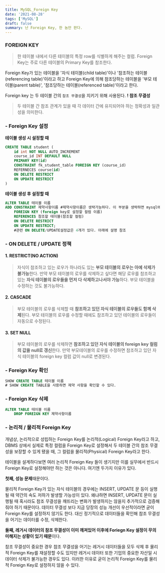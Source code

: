 ```yaml
---
title: MySQL_Foreign Key
date: '2021-08-28'
tags: ['MySQL']
draft: false
summary: 난 Foreign Key, 한 놈만 판다.
---
```


### FOREIGN KEY

> 한 테이블 내에서 다른 테이블의 특정 row를 식별하게 해주는 컬럼. Foreign Key는 주로 다른 테이블의 Primary Key를 참조한다.

Foreign Key가 있는 테이블을 '자식 테이블(child table)'이나 '참조하는 테이블(referencing table)'이라고 하고 Foreign Key에 의해 참조당하는 테이블을 '부모 테이블(parent table)', '참조당하는 테이블(referenced table)'이라고 한다.

Foreign key 는 두 테이블 간의 `참조 무결성`을 지키기 위해 사용된다.
**! 참조 무결성**

> 두 테이블 간 참조 관계가 있을 때 각 데이터 간에 유지되어야 하는 정확성과 일관성을 의미한다.

### - Foreign Key 설정

**테이블 생성 시 설정할 때**

```sql
CREATE TABLE student (
	id int NOT NULL AUTO_INCREMENT
    course_id INT DEFAULT NULL
    PRIMARY KEY(id)
    CONSTRAINT fk_student_table FOREIGN KEY (course_id)
    REFERNECES course(id)
    ON DELETE RESTRICT
    ON UPDATE RESTRICT
)
```

**테이블 생성 후 설정할 때**

```sql
ALTER TABLE 테이블 이름
ADD CONSTRAINT 제약사항이름 #제약사항이름은 생략가능하다. 이 부분을 생략하면 mysql에서 임의의 제약사항 이름을 부여한다.
	FOREIGN KEY (foreign key로 설정할 컬럼 이름)
    REFERENCES 참조할 테이블(참조할 컬럼)
    ON DELETE RESTRICT
    ON UPDATE RESTRICT;
    #관련 ON DELETE/UPDATE설정값은 4개가 있다. 아래에 설명 참조
```

### - ON DELETE / UPDATE 정책

#### 1. RESTRICT(NO ACTION)

> 자식이 참조하고 있는 로우가 하나라도 있는 **부모 테이블의 로우는 아예 삭제가 불가능**한다. 만약 부모 테이블의 로우를 삭제하고 싶다면 해당 로우를 참조하고 있는 **자식 테이블의 로우들을 먼저 다 삭제하고나서야 가능**하다. 부모 테이블을 수정하는 것도 불가능하다.

#### 2. CASCADE

> 부모 테이블의 로우를 삭제할 때 **참조하고 있던 자식 테이블의 로우들도 함꼐 삭제**된다. 부모 테이블의 로우를 수정할 때에도 참조하고 있던 테이블의 로우들이 자동으로 수정된다.

#### 3. SET NULL

> 부모 테이블의 로우를 삭제하면 **참조하고 있던 자식 테이블의 foreign key 컬럼의 값을 null로 갱신**한다. 만약 부모테이블의 로우를 수정하면 참조하고 있던 자식 테이블의 foreign key 컬럼 값이 null로 변경된다.

### - Foreign Key 확인

```sql
SHOW CREATE TABLE 테이블 이름
# SHOW CREATE TABLE을 사용하면 제약 사항을 확인할 수 있다.
```

### - Foreign Key 삭제

```sql
ALTER TABLE 테이블 이름
	DROP FOREIGN KEY 제약사항이름
```

### - 논리적 / 물리적 Foreign Key

개념상, 논리적으로 성립하는 Foreign Key를 논리적(Logical) Foreign Key라고 하고, DBMS 상에서 실제로 특정 컬럼을 Foreign Key로 설정해서 두 테이블 간의 참조 무결성을 보장할 수 있게 됐을 때, 그 컬럼을 물리적(Physical) Foreign Key라고 한다.

테이블을 설계하다보면 여러 논리적 Foreign Key 들이 생기지만 이를 실무에서 반드시 Foreign Key로 설정해야만 하는 것은 아니다. 여기엔 두가지 이유가 있다.

**첫째, 성능 문제**때문이다.

물리적 Foreign Key가 있는 자식 테이블의 경우에는 INSERT, UPDATE 문 등이 실행될 때 약간의 속도 저하가 발생할 가능성이 있다. 왜냐하면 INSERT, UPDATE 문이 실행될 때 혹시라도 참조 무결성을 깨뜨리는 변화가 발생하지는 않을지 추가적으로 검증해줘야 하기 때문이다. 데이터 무결성 보다 지금 당장의 성능 개선이 우선적이라면 굳이 Foreign Key를 설정하지 않기도 한다. 대신 정기적으로 데이터들을 확인해 참조 무결성을 어기는 데이터를 수정, 삭제한다.

**둘째, 레거시 데이터의 참조 무결성이 이미 깨져있어 이후에 Foriegn Key 설정이 무의미해지는 상황이 있기 때문**이다.

참조 무결성이 중요한 경우 참조 무결성을 어기는 레거시 데이터들을 모두 삭제 후 물리적 Foreign Key를 재설정할 수도 있지만 레거시 데이터 또한 기업의 중요한 자산일 시 데이터 삭제가 불가능한 경우도 있다. 이러한 이유로 굳이 논리적 Foreign Key를 물리적 Foreign Key로 설정하지 않을 수 있다.
